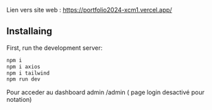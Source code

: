 
Lien vers site web : https://portfolio2024-xcm1.vercel.app/


## Installaing

First, run the development server:

```bash
npm i
npm i axios
npm i tailwind
npm run dev

```
Pour acceder au dashboard admin /admin ( page login desactivé pour notation)
